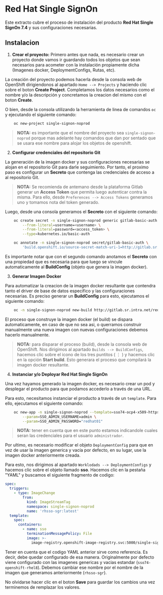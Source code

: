 # Red Hat Single SignOn

Este extracto cubre el proceso de instalación del producto **Red Hat Single SignOn 7.4** y sus configuraciones necesarias.

## Instalacion

1. **Crear el proyecto:**
Primero antes que nada, es necesario crear un proyecto donde vamos ir guardando todos los objetos que sean necesarios para acometer con la instalación propiamente dicha (Imagenes docker, DeploymentConfigs, Rutas, etc).

La creación del proyecto podemos hacerla desde la consola web de OpenShift dirigiendonos al apartado `Home --> Projects` y haciendo clic sobre el boton **Create Project**. Completamos los datos necesarios como el nombre y/o la descripción y concretamos la creacion del mismo con el boton **Create**.

O bien, desde la consola utilizando la herramienta de linea de comandos `oc` y ejecutando el siguiente comando:

```bash
    oc new-project single-signon-noprod
```

> **NOTA:** es importante que el nombre del proyecto sea `single-signon-noprod` porque mas adelante hay comandos que dan por sentado que se usara ese nombre para alojar los objetos de openshift.

2. **Configurar credenciales del repositorio Git**

La generación de la imagen docker y sus configuraciones necesarias se alojan en el repositorio Git para darle seguimiento. Por tanto, el proximo paso es configurar un **Secreto** que contenga las credenciales de acceso a al repositorio Git.

> **NOTA:** Se recomienda de antemano desde la plataforma Gitlab generar un **Access Token** que permita luego autenticar contra la misma. Para ello, desde `Preferences --> Access Tokens` generamos uno y tomamos nota del token generado.

Luego, desde una consola generamos el **Secreto** con el siguiente comando:

```bash
    oc create secret -n single-signon-noprod generic gitlab-basic-auth \
        --from-literal=username=<username> \
        --from-literal=password=<access_token> \
        --type=kubernetes.io/basic-auth

    oc annotate -n single-signon-noprod secret/gitlab-basic-auth \
        'build.openshift.io/source-secret-match-uri-1=http://gitlab.sr.intra.net/*'
```

Es importante notar que con el segundo comando anotamos el **Secreto** con una propiedad que es necesaria para que luego se vincule automaticamente al **BuildConfig** (objeto que genera la imagen docker).

3. **Generar Imagen Docker**

Para automatizar la creacion de la imagen docker resultante que contendra tanto el driver de base de datos especifico y las configuraciones necesarias. Es preciso generar un **BuildConfig** para esto, ejecutamos el siguiente comando:

```bash
    oc -n single-signon-noprod new-build http://gitlab.sr.intra.net/redhat/rhsso.git --name rhsso-sgr --context-dir=. -lapp=sso -lcustom=sgr
```

El proceso que construye la imagen docker (el build) se dispara automaticamente, en caso de que no sea asi, o querramos construir manualmente una nueva imagen con nuevas configuraciones debemos hacerlo manualmente.

> **NOTA:** para disparar el proceso (build), desde la consola web de OpenShift. Nos dirigimos al apartado `Builds --> BuildConfigs`, hacemos clic sobre el icono de los tres puntitos ( ⋮ ) y hacemos clic en la opción **Start build**. Esto generara el proceso que compilará la imagen docker resultante.

4. **Instanciar y/o Deployar Red Hat Single SignOn**

Una vez hayamos generado la imagen docker, es necesario crear un pod y desplegar el producto para que podamos accederlo a través de una URL.

Para esto, necesitamos instanciar el producto a través de un `template`. Para ello, ejecutamos el siguiente comando:

```bash
    oc new-app -n single-signon-noprod --template=sso74-ocp4-x509-https \
        --param=SSO_ADMIN_USERNAME=admin \
        --param=SSO_ADMIN_PASSWORD="redhat01"
```

> **NOTA:** tener en cuenta que en este punto estamos indicandole cuales seran las credenciales para el usuario `administrador`.

Por ultimo, es necesario modificar el objeto `DeploymentConfig` para que en vez de usar la imagen generica y vacía por defecto, en su lugar, use la imagen docker anteriormente creada.

Para esto, nos dirigimos al apartado `Worklodads --> DeploymentConfigs` y hacemos clic sobre el objeto llamado **sso**. Hacemos clic en la pestaña "YAML" y buscamos el siguiente fragmento de codigo:

```yml
spec:
  triggers:
    - type: ImageChange
        from:
          kind: ImageStreamTag
          namespace: single-signon-noprod
          name: 'rhsso-sgr:latest'
  template:
    spec:
      containers:
        - name: sso
          terminationMessagePolicy: File
          image: >-
            image-registry.openshift-image-registry.svc:5000/single-signon-noprod/rhsso-sgr:latest
```

Tener en cuenta que el codigo YAML anterior sirve como referencia. Es decir, debe quedar configurado de esa manera. Originalmente por defecto viene configurado con las imagenes genericas y vacias estandar (`sso74-openshift-rhel8`). Debemos cambiar ese nombre por el nombre de la imagen que generamos anteriormente (`rhsso-sgr`).

No olvidarse hacer clic en el boton **Save** para guardar los cambios una vez terminemos de remplazar los valores.